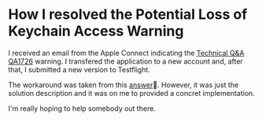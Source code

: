 # How I resolved the Potential Loss of Keychain Access Warning

I received an email from the Apple Connect indicating the [Technical Q&A QA1726](https://developer.apple.com/library/archive/qa/qa1726/_index.html) warning. I transfered the application to a new account and, after that, I submitted a new version to Testflight.

The workaround was taken from this [answer](https://stackoverflow.com/a/64164363)🎉. However, it was just the solution description and it was on me to provided a concret implementation.

I'm really hoping to help somebody out there.
